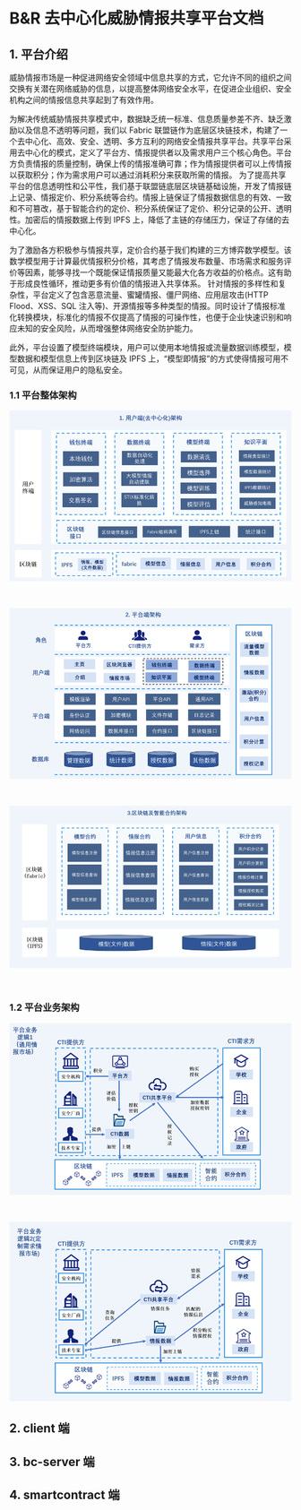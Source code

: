 # B&R 去中心化威胁情报共享平台文档

## 1. 平台介绍

威胁情报市场是一种促进网络安全领域中信息共享的方式，它允许不同的组织之间交换有关潜在网络威胁的信息，以提高整体网络安全水平，在促进企业组织、安全机构之间的情报信息共享起到了有效作用。

为解决传统威胁情报共享模式中，数据缺乏统一标准、信息质量参差不齐、缺乏激励以及信息不透明等问题，我们以 Fabric 联盟链作为底层区块链技术，构建了一个去中心化、高效、安全、透明、多方互利的网络安全情报共享平台。共享平台采用去中心化的模式，定义了平台方、情报提供者以及需求用户三个核心角色。平台方负责情报的质量控制，确保上传的情报准确可靠；作为情报提供者可以上传情报以获取积分；作为需求用户可以通过消耗积分来获取所需的情报。
为了提高共享平台的信息透明性和公平性，我们基于联盟链底层区块链基础设施，开发了情报链上记录、情报定价、积分系统等合约。情报上链保证了情报数据信息的有效、一致和不可篡改，基于智能合约的定价、积分系统保证了定价、积分记录的公开、透明性。加密后的情报数据上传到 IPFS 上，降低了主链的存储压力，保证了存储的去中心化。

为了激励各方积极参与情报共享，定价合约基于我们构建的三方博弈数学模型。该数学模型用于计算最优情报积分价格，其考虑了情报发布数量、市场需求和服务评价等因素，能够寻找一个既能保证情报质量又能最大化各方收益的价格点。这有助于形成良性循环，推动更多有价值的情报进入共享体系。
针对情报的多样性和复杂性，平台定义了包含恶意流量、蜜罐情报、僵尸网络、应用层攻击(HTTP Flood、XSS、SQL 注入等)、开源情报等多种类型的情报。同时设计了情报标准化转换模块，标准化的情报不仅提高了情报的可操作性，也便于企业快速识别和响应未知的安全风险，从而增强整体网络安全防护能力。

此外，平台设置了模型终端模块，用户可以使用本地情报或流量数据训练模型，模型数据和模型信息上传到区块链及 IPFS 上，“模型即情报”的方式使得情报可用不可见，从而保证用户的隐私安全。

### 1.1 平台整体架构

![客户端整体架构](imgs/client_framework.png)


<br>

![平台整体架构](imgs/platform_framework.png)


<br>

![智能合约架构](imgs/smartcontract_framework.png)


<br>

### 1.2 平台业务架构

![平台业务架构1](imgs/business_framework_1.png)



<br>

![平台业务架构2](imgs/business_framework_2.png)


## 2. client 端

## 3. bc-server 端

## 4. smartcontract 端
